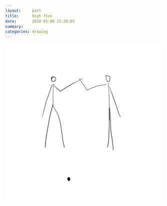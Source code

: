```yaml
---
layout:     post
title:      high five
date:       2018-05-08 22:20:05
summary:    
categories: drawing
---
```

![high five](/images/diary/high-five.png ".")
